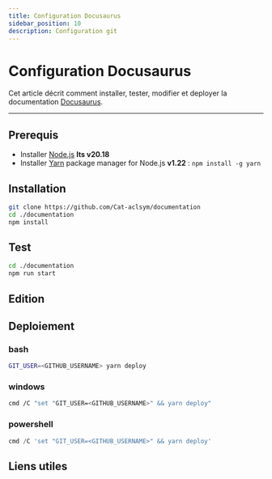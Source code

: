 ```yaml
---
title: Configuration Docusaurus
sidebar_position: 10
description: Configuration git
---
```


# Configuration Docusaurus

Cet article décrit comment installer, tester, modifier et deployer la documentation [Docusaurus](https://docusaurus.io/).

---

## Prerequis

- Installer [Node.js](https://nodejs.org/fr) **lts v20.18**
- Installer [Yarn](https://www.digitalocean.com/community/tutorials/how-to-install-and-use-the-yarn-package-manager-for-node-js) package manager for Node.js **v1.22** : `npm install -g yarn`

## Installation

```bash
git clone https://github.com/Cat-aclsym/documentation
cd ./documentation
npm install
```

## Test

```bash
cd ./documentation
npm run start
```


## Edition


## Deploiement

### bash
```bash
GIT_USER=<GITHUB_USERNAME> yarn deploy
```

### windows
```sh
cmd /C "set "GIT_USER=<GITHUB_USERNAME>" && yarn deploy"
```

### powershell
```powershell
cmd /C 'set "GIT_USER=<GITHUB_USERNAME>" && yarn deploy'
```


## Liens utiles
